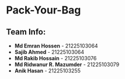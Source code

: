 # Pack-Your-Bag  

## Team Info:

- **Md Emran Hossen** - 21225103064  
- **Sajib Ahmed** - 21225103064  
- **Md Rakib Hossain** - 21225103076  
- **Md Ridwanur R. Mazumder** - 21225103079  
- **Anik Hasan** - 21225103255
